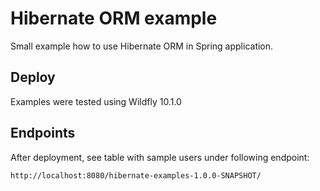Hibernate ORM example
=
Small example how to use Hibernate ORM in Spring application.
## Deploy
Examples were tested using Wildfly 10.1.0
## Endpoints
After deployment, see table with sample users under following endpoint:
```
http://localhost:8080/hibernate-examples-1.0.0-SNAPSHOT/
```
